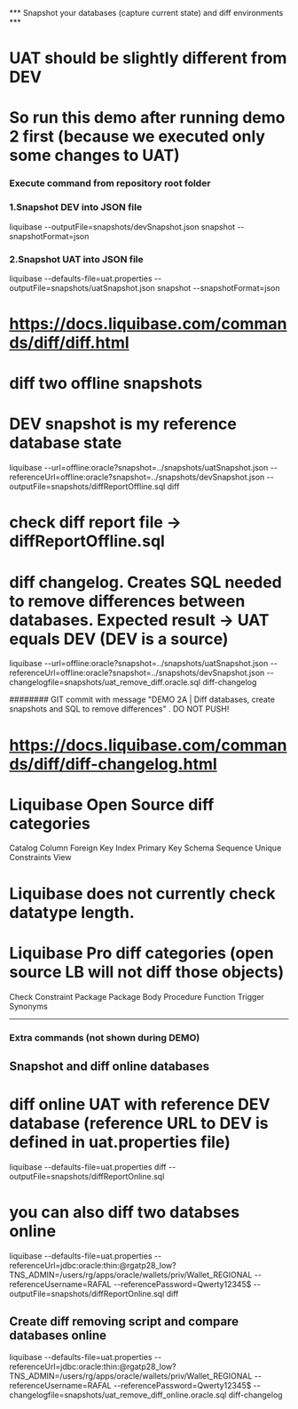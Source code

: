 *** Snapshot your databases (capture current state) and diff environments ***
  # UAT should be slightly different from DEV
  # So run this demo  after running demo 2 first (because we executed only some changes to UAT)

  ### Execute command from repository root folder
  ### 1.Snapshot DEV into JSON file
  liquibase --outputFile=snapshots/devSnapshot.json  snapshot --snapshotFormat=json

  ### 2.Snapshot UAT into JSON file
  liquibase --defaults-file=uat.properties --outputFile=snapshots/uatSnapshot.json  snapshot --snapshotFormat=json

  # https://docs.liquibase.com/commands/diff/diff.html
  # diff two offline snapshots
  # DEV snapshot is my reference database state
  liquibase --url=offline:oracle?snapshot=../snapshots/uatSnapshot.json --referenceUrl=offline:oracle?snapshot=../snapshots/devSnapshot.json --outputFile=snapshots/diffReportOffline.sql diff 

  # check diff report file -> diffReportOffline.sql

  # diff changelog. Creates SQL needed to remove differences between databases. Expected result -> UAT equals DEV (DEV is a source)
  liquibase --url=offline:oracle?snapshot=../snapshots/uatSnapshot.json --referenceUrl=offline:oracle?snapshot=../snapshots/devSnapshot.json  --changelogfile=snapshots/uat_remove_diff.oracle.sql diff-changelog 

  ######## GIT commit with message "DEMO 2A | Diff databases, create snapshots and SQL to remove differences" . DO NOT PUSH!



  # https://docs.liquibase.com/commands/diff/diff-changelog.html
  # Liquibase Open Source diff categories
  Catalog
  Column
  Foreign Key
  Index
  Primary Key
  Schema
  Sequence
  Unique Constraints
  View
  # Liquibase does not currently check datatype length.
  # Liquibase Pro diff categories (open source LB will not diff those objects)
  Check Constraint
  Package
  Package Body
  Procedure
  Function
  Trigger
  Synonyms

---------------
### Extra commands (not shown during DEMO)
  ## Snapshot and diff online databases
  # diff online UAT with reference DEV database (reference URL to  DEV  is defined in uat.properties file)
  liquibase --defaults-file=uat.properties diff --outputFile=snapshots/diffReportOnline.sql 

  # you can also diff two databses online
  liquibase --defaults-file=uat.properties --referenceUrl=jdbc:oracle:thin:@rgatp28_low?TNS_ADMIN=/users/rg/apps/oracle/wallets/priv/Wallet_REGIONAL --referenceUsername=RAFAL --referencePassword=Qwerty12345$ --outputFile=snapshots/diffReportOnline.sql diff 

## Create diff removing script and compare databases online
  liquibase --defaults-file=uat.properties --referenceUrl=jdbc:oracle:thin:@rgatp28_low?TNS_ADMIN=/users/rg/apps/oracle/wallets/priv/Wallet_REGIONAL --referenceUsername=RAFAL --referencePassword=Qwerty12345$ --changelogfile=snapshots/uat_remove_diff_online.oracle.sql diff-changelog 
